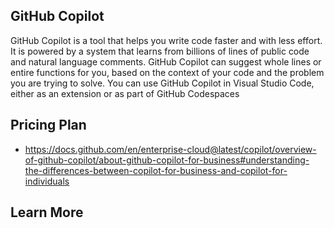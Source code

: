 ## GitHub Copilot

GitHub Copilot is a tool that helps you write code faster and with less effort. It is powered by a system that learns from billions of lines of public code and natural language comments. GitHub Copilot can suggest whole lines or entire functions for you, based on the context of your code and the problem you are trying to solve. You can use GitHub Copilot in Visual Studio Code, either as an extension or as part of GitHub Codespaces

## Pricing Plan

- <https://docs.github.com/en/enterprise-cloud@latest/copilot/overview-of-github-copilot/about-github-copilot-for-business#understanding-the-differences-between-copilot-for-business-and-copilot-for-individuals>


 ## Learn More
 
